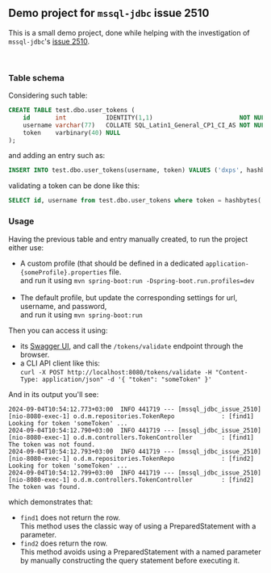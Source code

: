 ## Demo project for `mssql-jdbc` issue 2510

This is a small demo project, done while helping with the investigation of `mssql-jdbc`'s [issue 2510](https://github.com/microsoft/mssql-jdbc/issues/2510).

<br/>

### Table schema

Considering such table:

```sql
CREATE TABLE test.dbo.user_tokens (
    id       int           IDENTITY(1,1)                        NOT NULL,
    username varchar(77)   COLLATE SQL_Latin1_General_CP1_CI_AS NOT NULL,
    token    varbinary(40) NULL
);
```

and adding an entry such as:

```sql
INSERT INTO test.dbo.user_tokens(username, token) VALUES ('dxps', hashbytes('SHA2_256', 'someToken'));
```

validating a token can be done like this:

```sql
SELECT id, username from test.dbo.user_tokens where token = hashbytes('SHA2_256', 'someToken');
```

### Usage

Having the previous table and entry manually created, to run the project either use:

-   A custom profile (that should be defined in a dedicated `application-{someProfile}.properties` file.<br/>
    and run it using `mvn spring-boot:run -Dspring-boot.run.profiles=dev`<br/><br/>
-   The default profile, but update the corresponding settings for url, username, and password,<br/>
    and run it using `mvn spring-boot:run`

Then you can access it using:

-   its [Swagger UI](http://localhost:8080/swagger-ui/index.html#/token-controller/validate), and call the `/tokens/validate` endpoint through the browser.
-   a CLI API client like this:<br/>
    `curl -X POST http://localhost:8080/tokens/validate -H "Content-Type: application/json" -d '{ "token": "someToken" }'`

And in its output you'll see:

```
2024-09-04T10:54:12.773+03:00  INFO 441719 --- [mssql_jdbc_issue_2510] [nio-8080-exec-1] o.d.m.repositories.TokenRepo             : [find1] Looking for token 'someToken' ...
2024-09-04T10:54:12.790+03:00  INFO 441719 --- [mssql_jdbc_issue_2510] [nio-8080-exec-1] o.d.m.controllers.TokenController        : [find1] The token was not found.
2024-09-04T10:54:12.793+03:00  INFO 441719 --- [mssql_jdbc_issue_2510] [nio-8080-exec-1] o.d.m.repositories.TokenRepo             : [find2] Looking for token 'someToken' ...
2024-09-04T10:54:12.799+03:00  INFO 441719 --- [mssql_jdbc_issue_2510] [nio-8080-exec-1] o.d.m.controllers.TokenController        : [find2] The token was found.
```

which demonstrates that:

-   `find1` does not return the row.<br/>
    This method uses the classic way of using a PreparedStatement with a parameter.
-   `find2` does return the row.<br/>
    This method avoids using a PreparedStatement with a named parameter by manually constructing the query statement before executing it.
